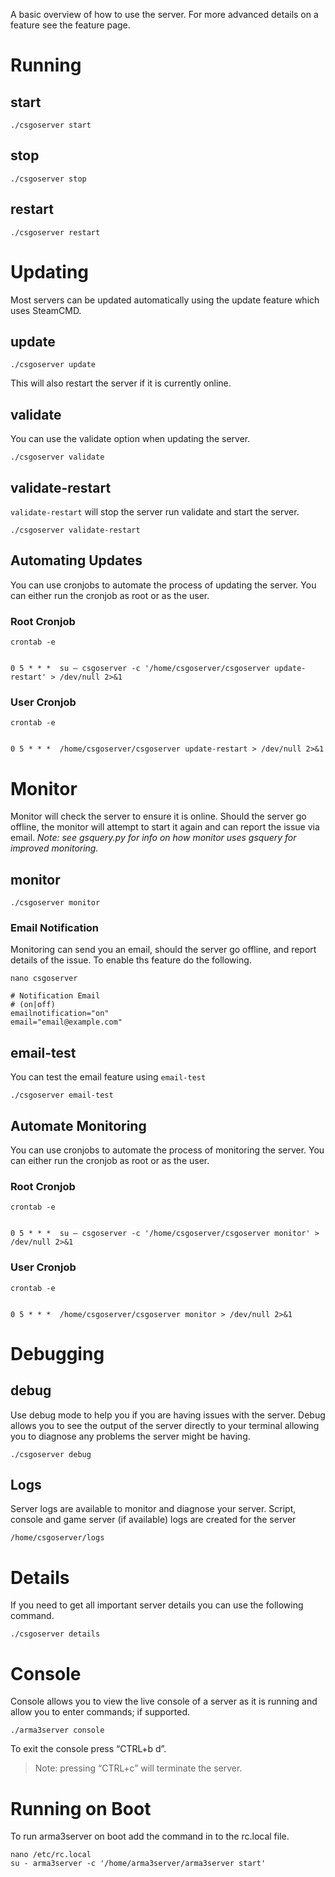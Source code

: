 A basic overview of how to use the server. For more advanced details on a feature see the feature page.

Running
=======

start
-----

    ./csgoserver start

stop
----

    ./csgoserver stop

restart
-------

    ./csgoserver restart

Updating
========

Most servers can be updated automatically using the update feature which uses SteamCMD.

update
------

    ./csgoserver update

This will also restart the server if it is currently online.

validate
--------

You can use the validate option when updating the server.

    ./csgoserver validate

validate-restart
----------------

`validate-restart` will stop the server run validate and start the server.

    ./csgoserver validate-restart

Automating Updates
------------------

You can use cronjobs to automate the process of updating the server. You can either run the cronjob as root or as the user.

### Root Cronjob

    crontab -e


    0 5 * * *  su – csgoserver -c '/home/csgoserver/csgoserver update-restart' > /dev/null 2>&1

### User Cronjob

    crontab -e


    0 5 * * *  /home/csgoserver/csgoserver update-restart > /dev/null 2>&1

Monitor
=======

Monitor will check the server to ensure it is online. Should the server go offline, the monitor will attempt to start it again and can report the issue via email. *Note: see gsquery.py for info on how monitor uses gsquery for improved monitoring.*

monitor
-------

    ./csgoserver monitor

### Email Notification

Monitoring can send you an email, should the server go offline, and report details of the issue. To enable ths feature do the following.

    nano csgoserver

    # Notification Email
    # (on|off)
    emailnotification="on"
    email="email@example.com"

email-test
----------

You can test the email feature using `email-test`

    ./csgoserver email-test

Automate Monitoring
-------------------

You can use cronjobs to automate the process of monitoring the server. You can either run the cronjob as root or as the user.

### Root Cronjob

    crontab -e


    0 5 * * *  su – csgoserver -c '/home/csgoserver/csgoserver monitor' > /dev/null 2>&1

### User Cronjob

    crontab -e


    0 5 * * *  /home/csgoserver/csgoserver monitor > /dev/null 2>&1

Debugging
========

debug
-----

Use debug mode to help you if you are having issues with the server. Debug allows you to see the output of the server directly to your terminal allowing you to diagnose any problems the server might be having.

    ./csgoserver debug

Logs
----

Server logs are available to monitor and diagnose your server. Script, console and game server (if available) logs are created for the server

    /home/csgoserver/logs

# Details


If you need to get all important server details you can use the following command.

    ./csgoserver details

# Console


Console allows you to view the live console of a server as it is running and allow you to enter commands; if supported.

    ./arma3server console

To exit the console press “CTRL+b d”.
> Note: pressing “CTRL+c” will terminate the server.

# Running on Boot
To run arma3server on boot add the command in to the rc.local file.

    nano /etc/rc.local
    su - arma3server -c '/home/arma3server/arma3server start'